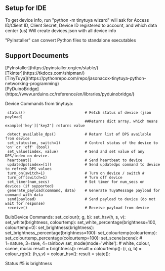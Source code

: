 <h2>Setup for IDE</h2>
To get device info, run "python -m tinytuya wizard"
	will ask for Access ID/Client ID, Client Secret, Device ID registered to account, and which data center (us)
	Will create devices.json with all device info

"PyInstaller" can convert Python files to standalone executables


<h2>Support Documents</h2>
[PyInstaller](https://pyinstaller.org/en/stable/)<br>
[Tkinter](https://tkdocs.com/shipman/)<br>
[TinyTuya](https://pythonrepo.com/repo/jasonacox-tinytuya-python-networking-programming)<br>
[PyDuinoBridge](https://www.arduino.cc/reference/en/libraries/pyduinobridge/)<br>

Device Commands from tinytuya:

	 status()                           # Fetch status of device (json payload)
	                                    ##Returns dict array, which means example['key']['key2'] returns value

	 detect_available_dps()             # Return list of DPS available from device
	 set_status(on, switch=1)           # Control status of the device to 'on' or 'off' (bool)
	 set_value(index, value)            # Send and set value of any DPS/index on device.
	 heartbeat()                        # Send heartbeat to device
	 updatedps(index=[1])               # Send updatedps command to device to refresh DPS values
	 turn_on(switch=1)                  # Turn on device / switch #
	 turn_off(switch=1)                 # Turn off device
	 set_timer(num_secs)                # Set timer for num_secs on devices (if supported)
	 generate_payload(command, data)    # Generate TuyaMessage payload for command with data
	 send(payload)                      # Send payload to device (do not wait for response)
	 receive()                          # Receive payload from device

BulbDevice Commands:
   set_colour(r, g, b):
   set_hsv(h, s, v):
   set_white(brightness, colourtemp):
   set_white_percentage(brightness=100, colourtemp=0):
   set_brightness(brightness):
   set_brightness_percentage(brightness=100):
   set_colourtemp(colourtemp):
   set_colourtemp_percentage(colourtemp=100):
   set_scene(scene):             # 1=nature, 3=rave, 4=rainbow
   set_mode(mode='white'):       # white, colour, scene, music
   result = brightness():
   result = colourtemp():
   (r, g, b) = colour_rgb():
   (h,s,v) = colour_hsv():
   result = state():

 Status #5 is brightness
